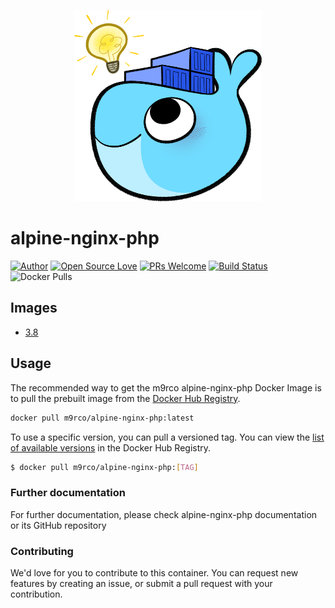 <p align="center">
<img src="logo.png" width=300/>
</p>

# alpine-nginx-php 

<p align="center">
  
[![Author](https://img.shields.io/badge/Author-m9rco-Green.svg?style=flat&logo=tinder)](https://about.me/pushaowei/)
[![Open Source Love](https://badges.frapsoft.com/os/v2/open-source.svg?v=102)](https://travis-ci.org/m9rco/alpine-nginx-php/)
[![PRs Welcome](https://img.shields.io/badge/PRs-welcome-brightgreen.svg?style=flat-square)](https://github.com/m9rco/alpine-nginx-php/pulls)
[![Build Status](https://travis-ci.org/m9rco/alpine-nginx-php.svg?branch=master)](https://travis-ci.org/m9rco/alpine-nginx-php) 
![Docker Pulls](https://img.shields.io/docker/pulls/m9rco/alpine-nginx-php.svg?style=flat-square)

</p>

## Images

- [3.8](3.8)


## Usage

The recommended way to get the m9rco alpine-nginx-php Docker Image is to pull the prebuilt image from the [Docker Hub Registry](https://hub.docker.com/r/m9rco/alpine-nginx-php).

```sh
docker pull m9rco/alpine-nginx-php:latest
```

To use a specific version, you can pull a versioned tag. You can view the [list of available versions](https://hub.docker.com/r/m9rco/alpine-nginx-php/tags/) in the Docker Hub Registry.

```sh
$ docker pull m9rco/alpine-nginx-php:[TAG]
```

### Further documentation
For further documentation, please check alpine-nginx-php documentation or its GitHub repository

### Contributing
We'd love for you to contribute to this container. You can request new features by creating an issue, or submit a pull request with your contribution.    
